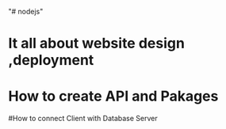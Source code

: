 "# nodejs" 
# It all about website design ,deployment
# How to create API and Pakages 
#How to connect Client with Database Server 
